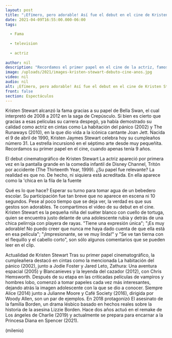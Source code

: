 ```yaml
---
layout: post
title: "¡Efímero, pero adorable! Así fue el debut en el cine de Kristen Stewart a los 9 años"
date: 2021-04-09T16:55:00.000-06:00
tags:
  
  - Fama
  
  - television
  
  - actriz
  
author: nil
description: "Recordamos el primer papel en el cine de la actriz, famosa por la saga de Crepúsculo (2008-2012) y por cintas como La habitación del pánico (2002). "
image: /uploads/2021/images-kristen-stewart-debuto-cine-anos.jpg
video: nil
audio: nil
alt: ¡Efímero, pero adorable! Así fue el debut en el cine de Kristen Stewart a los 9 años
front: false
section: Espectáculos
---
```


Kristen Stewart alcanzó la fama gracias a su papel de Bella Swan, el cual interpretó de 2008 a 2012 en la saga de Crepúsculo. Si bien es cierto que gracias a esas películas su carrera despegó, ya había demostrado su calidad como actriz en cintas como La habitación del pánico (2002) y The Runaways (2010), en la que dio vida a la icónica cantante Joan Jett. Nacida el 9 de abril de 1990, Kristen Jaymes Stewart celebra hoy su cumpleaños número 31. La estrella incursionó en el séptimo arte desde muy pequeñita. Recordamos su primer papel en el cine, cuando apenas tenía 9 años. 

El debut cinematográfico de Kristen Stewart La actriz apareció por primera vez en la pantalla grande en la comedia infantil de Disney Channel, Tritón por accidente (The Thirteenth Year, 1999). ¿Su papel fue relevante? La realidad es que no. De hecho, ni siquiera está acreditada. En ella aparece como la 'chica en la fila de la fuente 

Qué es lo que hace? Esperar su turno para tomar agua de un bebedero escolar. Su participación fue tan breve que no aparece en escena ni 10 segundos. Pese al poco tiempo que se deja ver, la verdad es que sus gestos son adorables. Te compartimos el video de su debut en el cine. Kristen Stewart es la pequeña niña del suéter blanco con cuello de tortuga, quien se encuentra justo delante de una adolescente rubia y detrás de una chica pelirroja con playera de rayas. "Tiene una expresión única"; "¡Es muy adorable! No puedo creer que nunca me haya dado cuenta de que ella está en esa película"; "¡Impresionante, se ve muy linda!" y "Se ve tan tierna con el flequillo y el cabello corto", son sólo algunos comentarios que se pueden leer en el clip.

Actualidad de Kristen Stewart Tras su primer papel cinematográfico, la cumpleañera destacó en cintas como la mencionada La habitación del pánico (2002), junto a Jodie Foster y Jared Leto, Zathura: Una aventura espacial (2005) y Blancanieves y la leyenda del cazador (2012), con Chris Hemsworth. Después de su etapa en las criticadas películas de vampiros y hombres lobo, comenzó a tomar papeles cada vez más interesantes, dejando atrás la imagen adolescente con la que se dio a conocer. Siempre Alice (2014) junto a Julianne Moore y Café Society (2016), dirigida por Woody Allen, son un par de ejemplos. En 2018 protagonizó El asesinato de la familia Borden, un drama lésbico basado en hechos reales sobre la historia de la asesina Lizzie Borden. Hace dos años actuó en el remake de Los ángeles de Charlie (2019) y actualmente se prepara para encarnar a la Princesa Diana en Spencer (2021). 

(milenio)